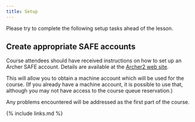 ```yaml
---
title: Setup
---
```


Please try to complete the following setup tasks ahead of the lesson. 

## Create appropriate SAFE accounts

<p>
Course attendees should have received instructions on how to
set up an Archer SAFE account. Details are available at the
<a href="https://docs.archer2.ac.uk/quick-start/quickstart-users/">Archer2
web site</a>.

<p>
This will allow you to obtain a machine account which will be used for
the course. (If you already have a machine account, it is possible to
use that, although you may not have access to the course queue
reservation.)

<p>
Any problems encountered will be addressed as the first part of the course.

{% include links.md %}

